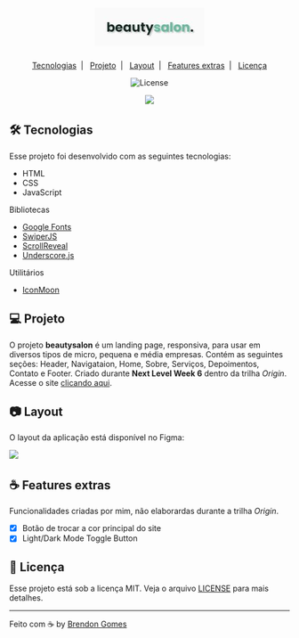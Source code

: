 <h1 align="center">
    <img src=".github/beautysalon.jpg">
</h1>

<p align="center">
    <a href="#-tecnologias">Tecnologias</a>&nbsp;&nbsp;|&nbsp;&nbsp;
    <a href="#-projeto">Projeto</a>&nbsp;&nbsp;|&nbsp;&nbsp;
    <a href="#-layout">Layout</a>&nbsp;&nbsp;|&nbsp;&nbsp;
    <a href="#-features">Features extras</a>&nbsp;&nbsp;|&nbsp;&nbsp;
    <a href="#-licença">Licença</a>
</p>

<p align="center">
    <img alt="License" src="https://img.shields.io/badge/license-MIT-green">
    
</p>

<p align="center">
    <img src=".github/beautysalonpreview.gif">
</p>

## 🛠 Tecnologias

Esse projeto foi desenvolvido com as seguintes tecnologias:

- HTML
- CSS
- JavaScript

Bibliotecas

- [Google Fonts](https://fonts.google.com/)
- [SwiperJS](https://swiperjs.com/)
- [ScrollReveal](https://scrollrevealjs.org/)
- [Underscore.js](https://underscorejs.org/)

Utilitários

- [IconMoon](https://icomoon.io/)

## 💻 Projeto

O projeto **beautysalon** é um landing page, responsiva, para usar em diversos tipos de micro, pequena e média empresas. Contém as seguintes seções: Header, Navigataion, Home, Sobre, Serviços, Depoimentos, Contato e Footer. Criado durante **Next Level Week 6** dentro da trilha *Origin*.
Acesse o site [clicando aqui](https://brendon3578.github.io/beautysalon/).

## 📷 Layout

O layout da aplicação está disponível no Figma:

[<img src="https://img.shields.io/badge/Acessar%20layout-Figma-blue">](https://www.figma.com/file/YJ21RnZoelU6tthwExzMVP/Origin-Six)

## ☕ Features extras

Funcionalidades criadas por mim, não elaborardas durante a trilha *Origin*.

- [x] Botão de trocar a cor principal do site
- [x] Light/Dark Mode Toggle Button

## 📝 Licença

Esse projeto está sob a licença MIT. Veja o arquivo [LICENSE](.github/LICENSE.md) para mais detalhes.

---

Feito com ☕ by [Brendon Gomes](https://github.com/Brendon3578)
